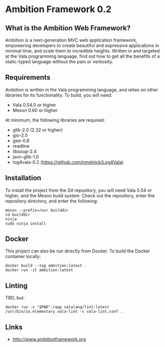 # Ambition Framework 0.2

## What is the Ambition Web Framework?

Ambition is a next-generation MVC web application framework, empowering
developers to create beautiful and expressive applications in minimal time, and
scale them to incredible heights. Written in and targeted at the Vala
programming language, find out how to get all the benefits of a static-typed
language without the pain or verbosity.

## Requirements

Ambition is written in the Vala programming language, and relies on other
libraries for its functionality. To build, you will need:

* Vala 0.54.0 or higher
* Meson 0.60 or higher

At minimum, the following libraries are required:

* glib-2.0 (2.32 or higher)
* gio-2.0
* gee-0.8
* readline
* libsoup-2.4
* json-glib-1.0
* log4vala-0.2 (https://github.com/nmelnick/Log4Vala)

## Installation

To install the project from the Git repository, you will need Vala 0.54 or
higher, and the Meson build system. Check out the repository, enter the
repository directory, and enter the following:

```
meson --prefix=/usr builddir
cd builddir
ninja
sudo ninja install
```

## Docker

This project can also be run directly from Docker. To build the Docker container
locally:

```
docker build --tag ambition:latest .
docker run -it ambition:latest
```

## Linting

TBD, but:

```
docker run -v "$PWD":/app valalang/lint:latest /usr/bin/io.elementary.vala-lint -c vala-lint.conf .
```

## Links

* http://www.ambitionframework.org
